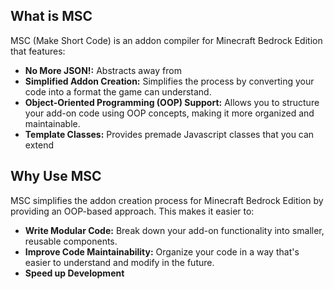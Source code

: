 ## What is MSC

MSC (Make Short Code) is an addon compiler for Minecraft Bedrock Edition that features:
* **No More JSON!:** Abstracts away from 
* **Simplified Addon Creation:**  Simplifies the process by converting your code into a format the game can understand.
* **Object-Oriented Programming (OOP) Support:** Allows you to structure your add-on code using OOP concepts, making it more organized and maintainable.
* **Template Classes:** Provides premade Javascript classes that you can extend 

## Why Use MSC

MSC simplifies the addon creation process for Minecraft Bedrock Edition by providing an OOP-based approach. This makes it easier to:

* **Write Modular Code:** Break down your add-on functionality into smaller, reusable components.
* **Improve Code Maintainability:**  Organize your code in a way that's easier to understand and modify in the future.
* **Speed up Development**
